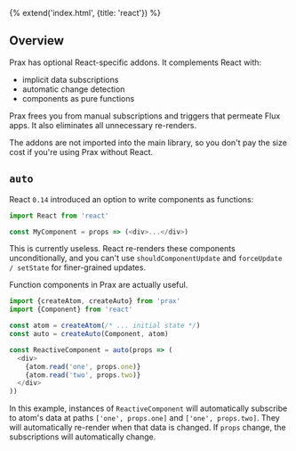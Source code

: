 {% extend('index.html', {title: 'react'}) %}

## Overview

Prax has optional React-specific addons. It complements React with:
* implicit data subscriptions
* automatic change detection
* components as pure functions

Prax frees you from manual subscriptions and triggers that permeate Flux apps. It
also eliminates all unnecessary re-renders.

The addons are not imported into the main library, so you don't pay the size
cost if you're using Prax without React.

## `auto`

React `0.14` introduced an option to write components as functions:

```javascript
import React from 'react'

const MyComponent = props => (<div>...</div>)
```

This is currently useless. React re-renders these components unconditionally,
and you can't use `shouldComponentUpdate` and `forceUpdate / setState` for
finer-grained updates.

Function components in Prax are actually useful.

```javascript
import {createAtom, createAuto} from 'prax'
import {Component} from 'react'

const atom = createAtom(/* ... initial state */)
const auto = createAuto(Component, atom)

const ReactiveComponent = auto(props => (
  <div>
    {atom.read('one', props.one)}
    {atom.read('two', props.two)}
  </div>
))
```

In this example, instances of `ReactiveComponent` will automatically subscribe
to atom's data at paths `['one', props.one]` and `['one', props.two]`. They will
automatically re-render when that data is changed. If `props` change, the
subscriptions will automatically change.
